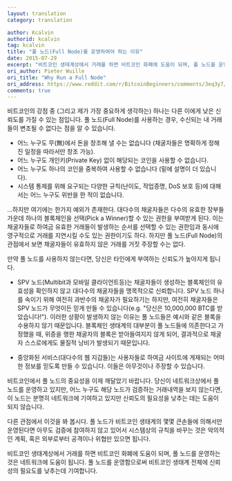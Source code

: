 ```yaml
---
layout: translation
category: translation

author: Kcalvin
authorid: kcalvin
tag: kcalvin
title: "풀 노드(Full Node)를 운영하여야 하는 이유"
date: 2015-07-29
excerpt: "비트코인 생태계상에서 거래를 하면 비트코인 화폐에 도움이 되며, 풀 노드를 운영하는 것은 네트워크에 도움이 됩니다. 풀 노드를 운영함으로써 비트코인 생태계 전체에 신뢰성의 필요도를 낮추는데 기여합니다."
ori_author: Pieter Wuille
ori_title: "Why Run a Full Node"
ori_address: https://www.reddit.com/r/BitcoinBeginners/comments/3eq3y7/full_node_question/ctk4lnd/
comments: true
---
```


비트코인의 강점 중 (그리고 제가 가장 중요하게 생각하는) 하나는 다른 이에게 낮은 신뢰도를 가질 수 있는 점입니다. 풀 노드(Full Node)를 사용하는 경우, 수신되는 내 거래들이 변조될 수 없다는 점을 알 수 있습니다.

* 어느 누구도 무(無)에서 돈을 창조해 낼 수는 없습니다 (채굴자들은 명확하게 정해진 일정을 따라서만 창조 가능).
* 어느 누구도 개인키(Private Key) 없이 해당되는 코인을 사용할 수 없습니다.
* 어느 누구도 하나의 코인을 중복하여 사용할 수 없습니다 (밑에 설명이 더 있습니다).
* 시스템 통제를 위해 요구되는 다양한 규칙(난이도, 작업증명, DoS 보호 등)에 대해서는 어느 누구도 위반을 한 적이 없습니다.

...하지만 여기에는 한가지 예외가 존재한다. 대다수의 채굴자들은 다수의 유효한 장부들 가운데 하나의 블록체인을 선택(Pick a Winner)할 수 있는 권한을 부여받게 된다. 이는 채굴자들로 하여금 유효한 거래들이 발생하는 순서를 선택할 수 있는 권한임과 동시에 영구적으로 거래를 지연시킬 수도 있는 권한이기도 하다. 하지만 풀 노드(Full Node)의 관점에서 보면 채굴자들이 유효하지 않은 거래를 거짓 주장할 수는 없다.

만약 풀 노드를 사용하지 않는다면, 당신은 타인에게 부여하는 신뢰도가 높아지게 됩니다.

* SPV 노드(Multibit과 모바일 클라이언트등)는 채굴자들이 생성하는 블록체인의 유효성을 확인하지 않고 대다수의 채굴자들을 맹목적으로 신뢰합니다. SPV 노드 하나를 속이기 위해 여전히 과반수의 채굴자가 필요하기는 하지만, 여전히 채굴자들은 SPV 노드가 무엇이든 믿게 만들 수 있습니다(e.g. "당신은 10,000,000 BTC를 받았습니다!"). 이러한 상황이 발생하지 않는 이유는 풀 노드들은 예시와 같은 블록을 수용하지 않기 때문입니다. 블록체인 생태계의 대부분이 풀 노드들에 의존한다고 가정했을 때, 위증을 행한 채굴자의 블록은 받아들여지지 않게 되어, 결과적으로 채굴자 스스로에게도 물질적 낭비가 발생되기 때문입니다.

* 중앙화된 서비스(대다수의 웹 지갑들)는 사용자들로 하여금 사이트에 게재되는 어떠한 정보를 믿도록 만들 수 있습니다. 이들은 아무것이나 주장할 수 있습니다.

비트코인에서 풀 노드의 중요성을 이제 깨달았기 바랍니다. 당신이 네트워크상에서 풀 노드를 운영하고 있지만, 어느 누구도 해당 노드가 검증하는 거래내역을 보지 않는다면, 이 노드는 분명히 네트워크에 기여하고 있지만 신뢰도의 필요성을 낮추는 데는 도움이 되지 않습니다.

다른 관점에서 이것을 봐 봅시다. 풀 노드가 비트코인 생태계의 몇몇 큰손들에 의해서만 운영된다면 아무도 검증에 참여하지 않고 있어서 시스템상의 규칙을 바꾸는 것은 악의적인 계획, 혹은 외부로부터 공격이나 위협만 있으면 됩니다.

비트코인 생태계상에서 거래를 하면 비트코인 화폐에 도움이 되며, 풀 노드를 운영하는 것은 네트워크에 도움이 됩니다. 풀 노드를 운영함으로써 비트코인 생태계 전체에 신뢰성의 필요도를 낮추는데 기여합니다.